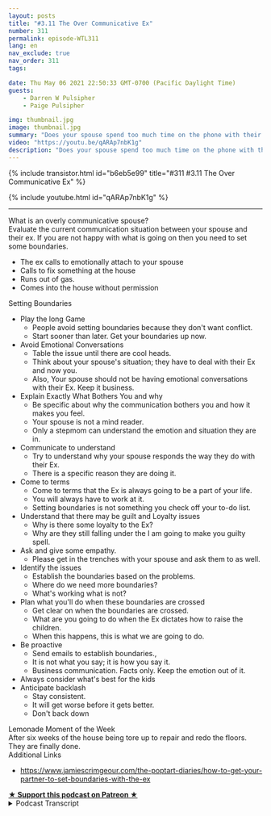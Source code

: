 ```yaml
---
layout: posts
title: "#3.11 The Over Communicative Ex"
number: 311
permalink: episode-WTL311
lang: en
nav_exclude: true
nav_order: 311
tags:

date: Thu May 06 2021 22:50:33 GMT-0700 (Pacific Daylight Time)
guests:
    - Darren W Pulsipher
    - Paige Pulsipher

img: thumbnail.jpg
image: thumbnail.jpg
summary: "Does your spouse spend too much time on the phone with their Ex? Does the Ex just walk into the house and help themselves to food? In this episode Darren & Paige look at the Over Communicative Ex. The problem is not the Ex it is your spouse. They cover some practical tips to establish boundaries."
video: "https://youtu.be/qARAp7nbK1g"
description: "Does your spouse spend too much time on the phone with their Ex? Does the Ex just walk into the house and help themselves to food? In this episode Darren & Paige look at the Over Communicative Ex. The problem is not the Ex it is your spouse. They cover some practical tips to establish boundaries."
---
```


<div>
{% include transistor.html id="b6eb5e99" title="#311 #3.11 The Over Communicative Ex" %}

{% include youtube.html id="qARAp7nbK1g" %}
</div>

---

<html><head></head><body><div>What is an overly communicative spouse?</div><div>Evaluate the current communication situation between your spouse and their ex. If you are not happy with what is going on then you need to set some boundaries.</div><ul><li>The ex calls to emotionally attach to your spouse</li><li>Calls to fix something at the house</li><li>Runs out of gas.</li><li>Comes into the house without permission</li></ul><div>Setting Boundaries</div><ul><li>Play the long Game<ul><li>People avoid setting boundaries because they don't want conflict.</li><li>Start sooner than later. Get your boundaries up now.</li></ul></li><li>Avoid Emotional Conversations<ul><li>Table the issue until there are cool heads.</li><li>Think about your spouse's situation; they have to deal with their Ex and now you.</li><li>Also, Your spouse should not be having emotional conversations with their Ex. Keep it business.</li></ul></li><li>Explain Exactly What Bothers You and why<ul><li>Be specific about why the communication bothers you and how it makes you feel.</li><li>Your spouse is not a mind reader.</li><li>Only a stepmom can understand the emotion and situation they are in.</li></ul></li><li>Communicate to understand<ul><li>Try to understand why your spouse responds the way they do with their Ex.&nbsp;</li><li>There is a specific reason they are doing it.</li></ul></li><li>Come to terms<ul><li>Come to terms that the Ex is always going to be a part of your life.</li><li>You will always have to work at it.</li><li>Setting boundaries is not something you check off your to-do list.</li></ul></li><li>Understand that there may be guilt and Loyalty issues<ul><li>Why is there some loyalty to the Ex?&nbsp;</li><li>Why are they still falling under the I am going to make you guilty spell.</li></ul></li><li>Ask and give some empathy.<ul><li>Please get in the trenches with your spouse and ask them to as well.</li></ul></li><li>Identify the issues<ul><li>Establish the boundaries based on the problems.</li><li>Where do we need more boundaries?</li><li>What's working what is not?</li></ul></li><li>Plan what you'll do when these boundaries are crossed<ul><li>Get clear on when the boundaries are crossed.</li><li>What are you going to do when the Ex dictates how to raise the children.</li><li>When this happens, this is what we are going to do.</li></ul></li><li>Be proactive<ul><li>Send emails to establish boundaries.,</li><li>It is not what you say; it is how you say it.</li><li>Business communication. Facts only. Keep the emotion out of it.</li></ul></li><li>Always consider what's best for the kids</li><li>Anticipate backlash<ul><li>Stay consistent.</li><li>It will get worse before it gets better.</li><li>Don't back down</li></ul></li></ul><div>Lemonade Moment of the Week</div><div>After six weeks of the house being tore up to repair and redo the floors. They are finally done.</div><div>Additional Links</div><ul><li><a href="https://www.jamiescrimgeour.com/the-poptart-diaries/how-to-get-your-partner-to-set-boundaries-with-the-ex?format=amp">https://www.jamiescrimgeour.com/the-poptart-diaries/how-to-get-your-partner-to-set-boundaries-with-the-ex</a></li></ul>
<strong>
  <a href="https://www.patreon.com/wheresthelemonade" target="_donate" rel="payment" title="★ Support this podcast on Patreon ★">★ Support this podcast on Patreon ★</a>
</strong></body></html>

<details>
<summary> Podcast Transcript </summary>

<p></p>

</details>
